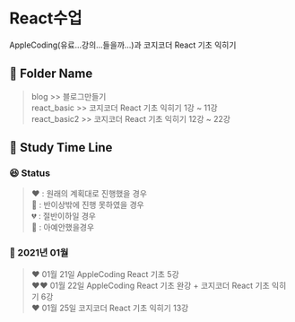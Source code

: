 # React수업

AppleCoding(유료...강의...들을까...)과 코지코더 React 기초 익히기 <br>

## :file_folder: Folder Name
> blog >> 블로그만들기<br>
> react_basic >> 코지코더 React 기초 익히기 1강 ~ 11강<br>
> react_basic2 >> 코지코더 React 기초 익히기 12강 ~ 22강<br>

## :calendar: Study Time Line

### :laughing: Status 

> :heart: : 원래의 계획대로 진행했을 경우<br>
> :green_heart: : 반이상밖에 진행 못하였을 경우<br>
> :broken_heart: : 절반이하일 경우<br>
> :black_heart: : 아예안했을경우


### :rabbit: 2021년 01월 

> :heart: 01월 21일 AppleCoding React 기초 5강<br>
> :heart::heart: 01월 22일 AppleCoding React 기초 완강 + 코지코더 React 기초 익히기 6강<br>
> :heart: 01월 25일 코지코더 React 기초 익히기 13강<br>
